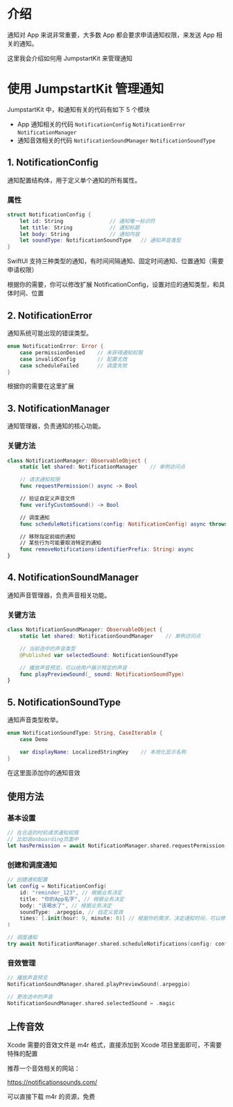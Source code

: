 # 介绍

通知对 App 来说非常重要，大多数 App 都会要求申请通知权限，来发送 App 相关的通知。

这里我会介绍如何用 JumpstartKit 来管理通知

# 使用 JumpstartKit 管理通知

JumpstartKit 中，和通知有关的代码有如下 5 个模块

-   App 通知相关的代码
    `NotificationConfig`
    `NotificationError`
    `NotificationManager`
-   通知音效相关的代码
    `NotificationSoundManager`
    `NotificationSoundType`

## 1. NotificationConfig

通知配置结构体，用于定义单个通知的所有属性。

### 属性

```swift
struct NotificationConfig {
    let id: String               // 通知唯一标识符
    let title: String            // 通知标题
    let body: String             // 通知内容
    let soundType: NotificationSoundType   // 通知声音类型
}

```

SwiftUI 支持三种类型的通知，有时间间隔通知、固定时间通知、位置通知（需要申请权限）

根据你的需要，你可以修改扩展 NotificationConfig，设置对应的通知类型，和具体时间、位置

## 2. NotificationError

通知系统可能出现的错误类型。

```swift
enum NotificationError: Error {
    case permissionDenied    // 未获得通知权限
    case invalidConfig       // 配置无效
    case scheduleFailed      // 调度失败
}
```

根据你的需要在这里扩展

## 3. NotificationManager

通知管理器，负责通知的核心功能。

### 关键方法

```swift
class NotificationManager: ObservableObject {
    static let shared: NotificationManager    // 单例访问点

    // 请求通知权限
    func requestPermission() async -> Bool

    // 验证自定义声音文件
    func verifyCustomSound() -> Bool

    // 调度通知
    func scheduleNotifications(config: NotificationConfig) async throws

    // 移除指定前缀的通知
    // 某些行为可能要取消特定的通知
    func removeNotifications(identifierPrefix: String) async
}
```

## 4. NotificationSoundManager

通知声音管理器，负责声音相关功能。

### 关键方法

```swift
class NotificationSoundManager: ObservableObject {
    static let shared: NotificationSoundManager    // 单例访问点

    // 当前选中的声音类型
    @Published var selectedSound: NotificationSoundType

    // 播放声音预览，可以给用户展示特定的声音
    func playPreviewSound(_ sound: NotificationSoundType)
}
```

## 5. NotificationSoundType

通知声音类型枚举。

```swift
enum NotificationSoundType: String, CaseIterable {
    case Demo

    var displayName: LocalizedStringKey    // 本地化显示名称
}
```

在这里面添加你的通知音效

## 使用方法

### 基本设置

```swift
// 在合适的时机请求通知权限
// 比如说onboarding页面中
let hasPermission = await NotificationManager.shared.requestPermission(
```

### 创建和调度通知

```swift
// 创建通知配置
let config = NotificationConfig(
    id: "reminder_123", // 根据业务决定
    title: "你的App名字", // 根据业务决定
    body: "该喝水了", // 根据业务决定
    soundType: .arpeggio, // 自定义音效
    times: [.init(hour: 9, minute: 0)] // 根据你的需求，决定通知时间，可以修改Config扩展
)

// 调度通知
try await NotificationManager.shared.scheduleNotifications(config: config)

```

### 音效管理

```swift
// 播放声音预览
NotificationSoundManager.shared.playPreviewSound(.arpeggio)

// 更改选中的声音
NotificationSoundManager.shared.selectedSound = .magic
```

## 上传音效

Xcode 需要的音效文件是 m4r 格式，直接添加到 Xcode 项目里面即可，不需要特殊的配置

推荐一个音效相关的网站：

https://notificationsounds.com/

可以直接下载 m4r 的资源，免费
